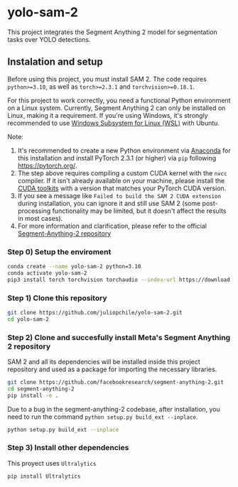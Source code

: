 # yolo-sam-2
This project integrates the Segment Anything 2 model for segmentation tasks over YOLO detections.

## Instalation and setup
Before using this project, you must install SAM 2. The code requires `python>=3.10`, as well as `torch>=2.3.1` and `torchvision>=0.18.1`.

For this project to work correctly, you need a functional Python environment on a Linux system. Currently, Segment Anything 2 can only be installed on Linux, making it a requirement. If you're using Windows, it's strongly recommended to use [Windows Subsystem for Linux (WSL)](https://learn.microsoft.com/en-us/windows/wsl/install) with Ubuntu.

Note:
1. It's recommended to create a new Python environment via [Anaconda](https://www.anaconda.com/) for this installation and install PyTorch 2.3.1 (or higher) via `pip` following https://pytorch.org/.
2. The step above requires compiling a custom CUDA kernel with the `nvcc` compiler. If it isn't already available on your machine, please install the [CUDA toolkits](https://developer.nvidia.com/cuda-toolkit-archive) with a version that matches your PyTorch CUDA version.
3. If you see a message like `Failed to build the SAM 2 CUDA extension` during installation, you can ignore it and still use SAM 2 (some post-processing functionality may be limited, but it doesn't affect the results in most cases).
4. For more information and clarification, please refer to the official [Segment-Anything-2 repository](https://github.com/facebookresearch/segment-anything-2/tree/main)

### Step 0) Setup the enviroment
```bash
conda create --name yolo-sam-2 python=3.10
conda activate yolo-sam-2
pip3 install torch torchvision torchaudio --index-url https://download.pytorch.org/whl/cu121
```

### Step 1) Clone this repository
```bash
git clone https://github.com/juliopchile/yolo-sam-2.git
cd yolo-sam-2
```

### Step 2) Clone and succesfully install Meta's Segment Anything 2 repository
SAM 2 and all its dependencies will be installed inside this project repository and used as a package for importing the necessary libraries.
```bash
git clone https://github.com/facebookresearch/segment-anything-2.git
cd segment-anything-2
pip install -e .
```

Due to a bug in the segment-anything-2 codebase, after installation, you need to run the command `python setup.py build_ext --inplace`.
```bash
python setup.py build_ext --inplace
```

### Step 3) Install other dependencies
This proyect uses `Ultralytics`
```bash
pip install Ultralytics
```

